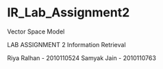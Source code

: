 # IR_Lab_Assignment2
Vector Space Model



LAB ASSIGNMENT 2
Information Retrieval

Riya Ralhan - 2010110524
Samyak Jain - 2010110763
